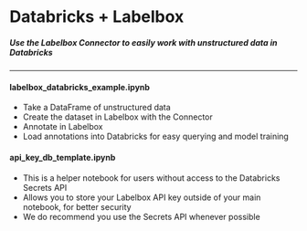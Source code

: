 # Databricks + Labelbox

##### Use the Labelbox Connector to easily work with unstructured data in Databricks

--------


#### labelbox_databricks_example.ipynb
* Take a DataFrame of unstructured data
* Create the dataset in Labelbox with the Connector
* Annotate in Labelbox
* Load annotations into Databricks for easy querying and model training

#### api_key_db_template.ipynb
* This is a helper notebook for users without access to the Databricks Secrets API
* Allows you to store your Labelbox API key outside of your main notebook, for better security
* We do recommend you use the Secrets API whenever possible
